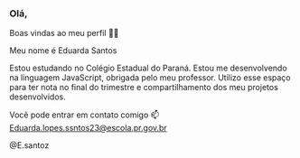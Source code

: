 ### Olá,
Boas vindas ao meu perfil 💙💙

Meu nome é Eduarda Santos

Estou estudando no Colégio Estadual do Paraná.
Estou me desenvolvendo na linguagem JavaScript, obrigada pelo meu professor.
Utilizo esse espaço para ter nota no final do trimestre e compartilhamento dos meu projetos desenvolvidos.

Você pode entrar em contato comigo 📫
Eduarda.lopes.ssntos23@escola.pr.gov.br

@E.santoz
